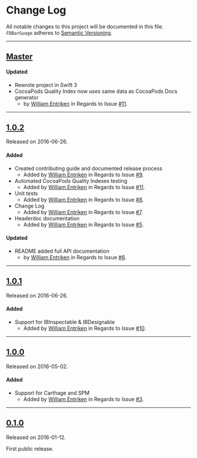 # Change Log
All notable changes to this project will be documented in this file.
`FDBarGuage` adheres to [Semantic Versioning](http://semver.org/).

---

## [Master](https://github.com/fulldecent/FDBarGuage/compare/1.0.2...master)

#### Updated
- Rewrote project in Swift 3
- CocoaPods Quality Index now uses same data as CocoaPods Docs generator
  -  by [William Entriken](https://github.com/fulldecent) in Regards to Issue
  [#11](https://github.com/fulldecent/FDBarGuage/issues/11).

---

## [1.0.2](https://github.com/fulldecent/FDBarGuage/releases/tag/1.0.2)
Released on 2016-06-26.

#### Added
- Created contributing guide and documented release process
  - Added by [William Entriken](https://github.com/fulldecent) in Regards to Issue
  [#9](https://github.com/fulldecent/FDBarGuage/issues/9).
- Automated CocoaPods Quality Indexes testing
  - Added by [William Entriken](https://github.com/fulldecent) in Regards to Issue
  [#11](https://github.com/fulldecent/FDBarGuage/issues/11).
- Unit tests
  - Added by [William Entriken](https://github.com/fulldecent) in Regards to Issue
  [#8](https://github.com/fulldecent/FDBarGuage/issues/8).
- Change Log
  - Added by [William Entriken](https://github.com/fulldecent) in Regards to Issue
  [#7](https://github.com/fulldecent/FDBarGuage/issues/7).
- Headerdoc documentation
  - Added by [William Entriken](https://github.com/fulldecent) in Regards to Issue
  [#5](https://github.com/fulldecent/FDBarGuage/issues/5).

#### Updated
- README added full API documentation
  -  by [William Entriken](https://github.com/fulldecent) in Regards to Issue
  [#6](https://github.com/fulldecent/FDBarGuage/issues/6).


---

## [1.0.1](https://github.com/fulldecent/FDBarGuage/releases/tag/1.0.1)
Released on 2016-06-26.

#### Added
- Support for IBInspectable & IBDesignable
  - Added by [William Entriken](https://github.com/fulldecent) in Regards to Issue
  [#10](https://github.com/fulldecent/FDBarGuage/issues/10).

---

## [1.0.0](https://github.com/fulldecent/FDBarGuage/releases/tag/1.0.0)
Released on 2016-05-02.

#### Added
- Support for Carthage and SPM
  - Added by [William Entriken](https://github.com/fulldecent) in Regards to Issue
  [#3](https://github.com/fulldecent/FDBarGuage/issues/3).

---

## [0.1.0](https://github.com/fulldecent/FDBarGuage/releases/tag/0.1.0)
Released on 2016-01-12.

First public release.
